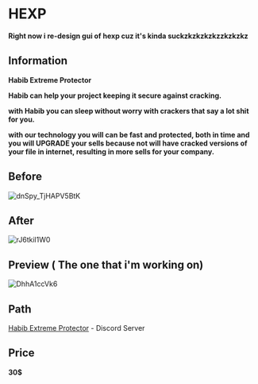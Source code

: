 # HEXP
**Right now i re-design gui of hexp cuz it's kinda suckzkzkzkzkzzkzkzkz**

## Information
**Habib Extreme Protector**

**Habib can help your project keeping it secure against cracking.**

**with Habib you can sleep without worry with crackers that say a lot shit for you.**


**with our technology you will can be fast and protected, both in time and you will UPGRADE your sells because not will have cracked versions of your file in internet, resulting in more sells for your company.**

## Before
![dnSpy_TjHAPV5BtK](https://user-images.githubusercontent.com/54489997/73325275-79818580-4280-11ea-8678-df5b23624965.png)

## After
![rJ6tkil1W0](https://user-images.githubusercontent.com/54489997/73325288-82725700-4280-11ea-92e4-e65870da0a5a.gif)

## Preview ( The one that i'm working on)
![DhhA1ccVk6](https://user-images.githubusercontent.com/54489997/73324510-c4e66480-427d-11ea-836a-e670fbaeb312.gif)

## Path
[Habib Extreme Protector](https://discord.gg/fgCkuP4) - Discord Server

## Price

**30$**

